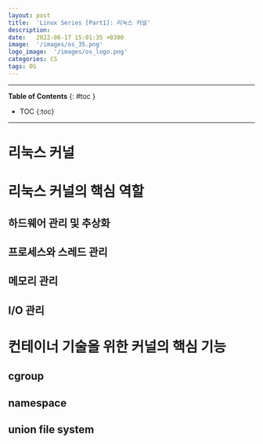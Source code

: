 ```yaml
---
layout: post
title:  'Linux Series [Part1]: 리눅스 커널'
description: 
date:   2022-06-17 15:01:35 +0300
image:  '/images/os_35.png'
logo_image:  '/images/os_logo.png'
categories: CS
tags: OS
---
```


---
**Table of Contents**
{: #toc }
*  TOC
{:toc}
---

# 리눅스 커널

# 리눅스 커널의 핵심 역할

## 하드웨어 관리 및 추상화

## 프로세스와 스레드 관리

## 메모리 관리

## I/O 관리

# 컨테이너 기술을 위한 커널의 핵심 기능

## cgroup

## namespace

## union file system